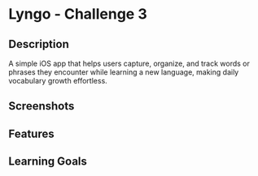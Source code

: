 # Lyngo - Challenge 3

## Description
A simple iOS app that helps users capture, organize, and track words or phrases they encounter while learning a new language, making daily vocabulary growth effortless.

## Screenshots

## Features

## Learning Goals

